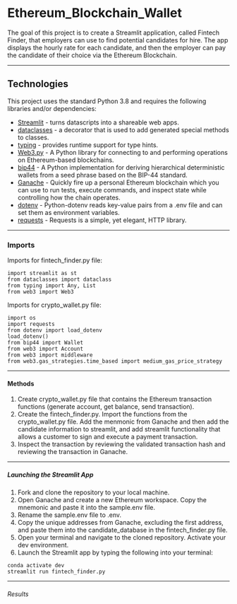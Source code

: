 # Ethereum_Blockchain_Wallet

The goal of this project is to create a Streamlit application, called Fintech Finder, that employers can use to find potential candidates for hire. The app displays the hourly rate for each candidate, and then the employer can pay the candidate of their choice via the Ethereum Blockchain. 

---

## Technologies

This project uses the standard Python 3.8 and requires the following libraries and/or dependencies:

- [Streamlit](https://streamlit.io/) - turns datascripts into a shareable web apps. 
- [dataclasses](https://docs.python.org/3/library/dataclasses.html) - a decorator that is used to add generated special methods to classes.
- [typing](https://docs.python.org/3/library/typing.html) - provides runtime support for type hints. 
- [Web3.py](https://web3py.readthedocs.io/en/stable/overview.html) - A Python library for connecting to and performing operations on Ethereum-based blockchains.
- [bip44](https://pypi.org/project/bip44/) - A Python implementation for deriving hierarchical deterministic wallets from a seed phrase based on the BIP-44 standard.
- [Ganache](https://trufflesuite.com/ganache/) - Quickly fire up a personal Ethereum blockchain which you can use to run tests, execute commands, and inspect state while controlling how the chain operates.
- [dotenv](https://pypi.org/project/python-dotenv/) - Python-dotenv reads key-value pairs from a .env file and can set them as environment variables.
- [requests](https://pypi.org/project/requests/) - Requests is a simple, yet elegant, HTTP library.

---

### Imports

Imports for fintech_finder.py file:
```
import streamlit as st
from dataclasses import dataclass
from typing import Any, List
from web3 import Web3
```

Imports for crypto_wallet.py file:
```
import os
import requests
from dotenv import load_dotenv
load_dotenv()
from bip44 import Wallet
from web3 import Account
from web3 import middleware
from web3.gas_strategies.time_based import medium_gas_price_strategy
```

---

#### Methods

1. Create crypto_wallet.py file that contains the Ethereum transaction functions (generate account, get balance, send transaction).
2. Create the fintech_finder.py. Import the functions from the crypto_wallet.py file. Add the menmonic from Ganache and then add the candidate information to streamlit, and add streamlit functionality that allows a customer to sign and execute a payment transaction.
3. Inspect the transaction by reviewing the validated transaction hash and reviewing the transaction in Ganache.

---

##### Launching the Streamlit App

1. Fork and clone the repository to your local machine.
2. Open Ganache and create a new Ethereum workspace. Copy the mnemonic and paste it into the sample.env file.
3. Rename the sample.env file to .env.
4. Copy the unique addresses from Ganache, excluding the first address, and paste them into the candidate_database in the fintech_finder.py file.
5. Open your terminal and navigate to the cloned repository. Activate your dev environment.
6. Launch the Streamlit app by typing the following into your terminal:
```
conda activate dev
streamlit run fintech_finder.py
```

---

###### Results